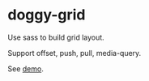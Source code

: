 # doggy-grid

Use sass to build grid layout.

Support offset, push, pull, media-query.

See [demo](http://poppinlp.com/doggy-grid/).

